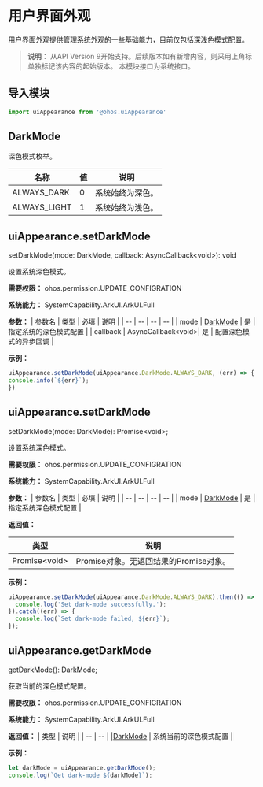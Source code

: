 # 用户界面外观

用户界面外观提供管理系统外观的一些基础能力，目前仅包括深浅色模式配置。

> **说明：**
> 从API Version 9开始支持。后续版本如有新增内容，则采用上角标单独标记该内容的起始版本。
> 本模块接口为系统接口。


## 导入模块

```ts
import uiAppearance from '@ohos.uiAppearance'
```


## DarkMode

深色模式枚举。


| 名称 | 值 | 说明 |
| -- | -- | -- |
| ALWAYS_DARK | 0 | 系统始终为深色。  |
| ALWAYS_LIGHT | 1 | 系统始终为浅色。 |


## uiAppearance.setDarkMode

setDarkMode(mode: DarkMode, callback: AsyncCallback\<void>): void

设置系统深色模式。

**需要权限：** ohos.permission.UPDATE_CONFIGRATION

**系统能力：** SystemCapability.ArkUI.ArkUI.Full

**参数：** 
| 参数名 | 类型 | 必填 | 说明 |
| -- | -- | -- | -- |
| mode | [DarkMode](#darkmode) | 是 | 指定系统的深色模式配置 |
| callback | AsyncCallback\<void>| 是 | 配置深色模式的异步回调 |

**示例：** 
  ```ts
uiAppearance.setDarkMode(uiAppearance.DarkMode.ALWAYS_DARK, (err) => {
  console.info(`${err}`);
})
  ```


## uiAppearance.setDarkMode

setDarkMode(mode: DarkMode): Promise\<void>;

设置系统深色模式。

**需要权限：** ohos.permission.UPDATE_CONFIGRATION

**系统能力：** SystemCapability.ArkUI.ArkUI.Full

**参数：** 
| 参数名 | 类型 | 必填 | 说明 |
| -- | -- | -- | -- |
| mode | [DarkMode](#darkmode) | 是 | 指定系统深色模式配置 |

**返回值：**

| 类型   | 说明                           |
| ------ | ------------------------------ |
| Promise\<void> | Promise对象。无返回结果的Promise对象。|

**示例：** 
  ```ts
uiAppearance.setDarkMode(uiAppearance.DarkMode.ALWAYS_DARK).then(() => {
    console.log('Set dark-mode successfully.');
}).catch((err) => {
    console.log(`Set dark-mode failed, ${err}`);
});
  ```


## uiAppearance.getDarkMode

getDarkMode(): DarkMode;

获取当前的深色模式配置。

**需要权限：** ohos.permission.UPDATE_CONFIGRATION

**系统能力：** SystemCapability.ArkUI.ArkUI.Full

**返回值：** 
| 类型 | 说明 |
| -- | -- |
|[DarkMode](#darkmode) | 系统当前的深色模式配置 |

**示例：** 
  ```ts
let darkMode = uiAppearance.getDarkMode();
console.log(`Get dark-mode ${darkMode}`);
  ```